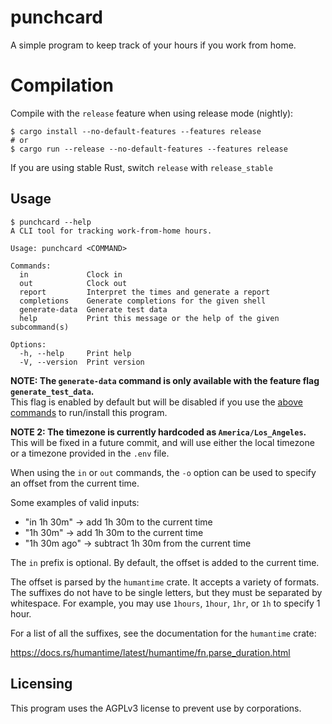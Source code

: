# punchcard

A simple program to keep track of your hours if you work from home.

# Compilation

Compile with the `release` feature when using release mode (nightly):

```shell
$ cargo install --no-default-features --features release
# or
$ cargo run --release --no-default-features --features release
```

If you are using stable Rust, switch `release` with `release_stable`

## Usage

```
$ punchcard --help
A CLI tool for tracking work-from-home hours.

Usage: punchcard <COMMAND>

Commands:
  in             Clock in
  out            Clock out
  report         Interpret the times and generate a report
  completions    Generate completions for the given shell
  generate-data  Generate test data
  help           Print this message or the help of the given subcommand(s)

Options:
  -h, --help     Print help
  -V, --version  Print version
```

**NOTE: The `generate-data` command is only available with the feature flag `generate_test_data`.**
<br />
This flag is enabled by default but will be disabled if you use the [above commands](#compilation) to run/install this program.

**NOTE 2: The timezone is currently hardcoded as `America/Los_Angeles`.**
<br />
This will be fixed in a future commit, and will use either the local timezone or a timezone provided in the `.env` file.

When using the `in` or `out` commands, the `-o` option can be used to specify an offset from the current time.

Some examples of valid inputs:

- "in 1h 30m" -> add 1h 30m to the current time
- "1h 30m" -> add 1h 30m to the current time
- "1h 30m ago" -> subtract 1h 30m from the current time

The `in` prefix is optional. By default, the offset is added to the current time.

The offset is parsed by the `humantime` crate. It accepts a variety of formats. The suffixes do not have to be single letters, but they must be separated by whitespace. For example, you may use `1hours`, `1hour`, `1hr`, or `1h` to specify 1 hour.

For a list of all the suffixes, see the documentation for the `humantime` crate:

https://docs.rs/humantime/latest/humantime/fn.parse_duration.html

## Licensing

This program uses the AGPLv3 license to prevent use by corporations.
